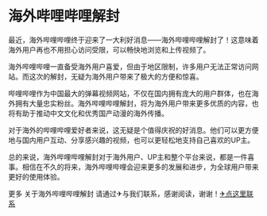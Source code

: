 # 海外哔哩哔哩解封

最近，海外哔哩哔哩终于迎来了一大利好消息——海外哔哩哔哩解封了！这意味着海外用户再也不用担心访问受限，可以畅快地浏览和上传视频了。

海外哔哩哔哩一直备受海外用户喜爱，但由于地区限制，许多用户无法正常访问网站。而这次的解封，无疑为海外用户带来了极大的方便和惊喜。

哔哩哔哩作为中国最大的弹幕视频网站，不仅在国内拥有庞大的用户群体，也在海外拥有大量忠实粉丝。海外哔哩哔哩解封，将为海外用户带来更多优质的内容，也将有助于推动中文文化和优秀国产动漫的海外传播。

对于海外的哔哩哔哩爱好者来说，这无疑是个值得庆祝的好消息。他们可以更方便地与国内用户互动、分享感兴趣的视频，也可以更轻松地支持自己喜欢的UP主。

总的来说，海外哔哩哔哩解封对于海外用户、UP主和整个平台来说，都是一件喜事。相信在不久的将来，海外哔哩哔哩会迎来更多的发展和进步，为全球用户带来更好的使用体验。

更多 关于海外哔哩哔哩解封 请通过✈与我们联系，感谢阅读，谢谢！[✈点这里联系](https://a.k02.cc)